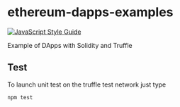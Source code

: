 # ethereum-dapps-examples

[![JavaScript Style Guide](https://img.shields.io/badge/code_style-standard-brightgreen.svg)](https://standardjs.com)

Example of DApps with Solidity and Truffle

## Test

To launch unit test on the truffle test network just type

    npm test
